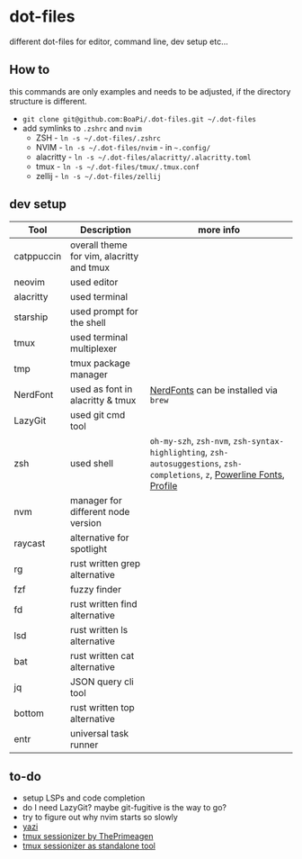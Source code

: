# dot-files

different dot-files for editor, command line, dev setup etc...

## How to

this commands are only examples and needs to be adjusted, if the directory structure is different.

- `git clone git@github.com:BoaPi/.dot-files.git ~/.dot-files`
- add symlinks to `.zshrc` and `nvim`
  - ZSH - `ln -s ~/.dot-files/.zshrc`
  - NVIM - `ln -s ~/.dot-files/nvim` - in `~.config/`
  - alacritty - `ln -s ~/.dot-files/alacritty/.alacritty.toml`
  - tmux - `ln -s ~/.dot-files/tmux/.tmux.conf`
  - zellij - `ln -s ~/.dot-files/zellij`

## dev setup

| Tool       | Description                               | more info                                                                                                                                                                      |
| ---------- | ----------------------------------------- | ------------------------------------------------------------------------------------------------------------------------------------------------------------------------------ |
| catppuccin | overall theme for vim, alacritty and tmux |                                                                                                                                                                                |
| neovim     | used editor                               |                                                                                                                                                                                |
| alacritty  | used terminal                             |                                                                                                                                                                                |
| starship   | used prompt for the shell                 |                                                                                                                                                                                |
| tmux       | used terminal multiplexer                 |                                                                                                                                                                                |
| tmp        | tmux package manager                      |                                                                                                                                                                                |
| NerdFont   | used as font in alacritty & tmux          | [NerdFonts](https://www.nerdfonts.com/cheat-sheet) can be installed via `brew`                                                                                                 |
| LazyGit    | used git cmd tool                         |                                                                                                                                                                                |
| zsh        | used shell                                | `oh-my-szh`, `zsh-nvm`, `zsh-syntax-highlighting`, `zsh-autosuggestions`, `zsh-completions`, `z`, [Powerline Fonts](https://github.com/powerline/fonts), [Profile](boapi.json) |
| nvm        | manager for different node version        |                                                                                                                                                                                |
| raycast    | alternative for spotlight                 |                                                                                                                                                                                |
| rg         | rust written grep alternative             |                                                                                                                                                                                |
| fzf        | fuzzy finder                              |                                                                                                                                                                                |
| fd         | rust written find alternative             |                                                                                                                                                                                |
| lsd        | rust written ls alternative               |                                                                                                                                                                                |
| bat        | rust written cat alternative              |                                                                                                                                                                                |
| jq         | JSON query cli tool                       |                                                                                                                                                                                |
| bottom     | rust written top alternative              |                                                                                                                                                                                |
| entr       | universal task runner                     |                                                                                                                                                                                |

## to-do

- setup LSPs and code completion
- do I need LazyGit? maybe git-fugitive is the way to go?
- try to figure out why nvim starts so slowly
- [yazi](https://github.com/sxyazi/yazi)
- [tmux sessionizer by ThePrimeagen](https://github.com/ThePrimeagen/.dotfiles/blob/master/tmux/.tmux.conf)
- [tmux sessionizer as standalone tool](https://crates.io/crates/tmux-sessionizer)
